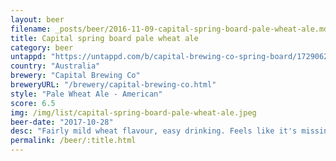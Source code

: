 ```yaml
---
layout: beer
filename: _posts/beer/2016-11-09-capital-spring-board-pale-wheat-ale.md
title: Capital spring board pale wheat ale
category: beer
untappd: "https://untappd.com/b/capital-brewing-co-spring-board/1729062"
country: "Australia"
brewery: "Capital Brewing Co"
breweryURL: "/brewery/capital-brewing-co.html"
style: "Pale Wheat Ale - American"
score: 6.5
img: /img/list/capital-spring-board-pale-wheat-ale.jpeg
beer-date: "2017-10-28"
desc: "Fairly mild wheat flavour, easy drinking. Feels like it's missing something"
permalink: /beer/:title.html
---
```

